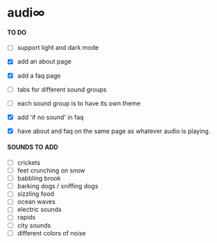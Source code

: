# audi∞
#### TO DO
- [ ] support light and dark mode
- [x] add an about page
- [x] add a faq page
- [ ] tabs for different sound groups
- [ ] each sound group is to have its own theme
- [x] add 'if no sound' in faq
- [x] have about and faq on the same page as whatever audio is playing.


#### SOUNDS TO ADD
- [ ] crickets
- [ ] feet crunching on snow
- [ ] babbling brook
- [ ] barking dogs / sniffing dogs
- [ ] sizzling food
- [ ] ocean waves
- [ ] electric sounds
- [ ] rapids
- [ ] city sounds
- [ ] different colors of noise
